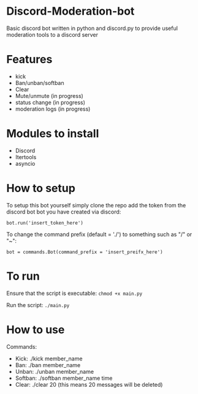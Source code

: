 # Discord-Moderation-bot
   Basic discord bot written in python and discord.py to provide useful moderation tools to a discord server

# Features
   - kick
   - Ban/unban/softban
   - Clear
   - Mute/unmute (in progress)
   - status change (in progress)
   - moderation logs (in progress)
 
# Modules to install
   - Discord
   - Itertools
   - asyncio
  
# How to setup
   To setup this bot yourself simply clone the repo add the token from the discord bot bot you have created via discord:
   
   ```
   bot.run('insert_token_here')
   ```
    
   To change the command prefix (default = './') to something such as "/" or "~":
   ```
   bot = commands.Bot(command_prefix = 'insert_preifx_here')
   ```
# To run
   Ensure that the script is executable: ```chmod +x main.py```
   
   Run the script: ```./main.py```
   
# How to use
   Commands:
   - Kick: ./kick member_name
   - Ban: ./ban  member_name
   - Unban: ./unban member_name
   - Softban: ./softban member_name time
   - Clear: ./clear 20 (this means 20 messages will be deleted)
